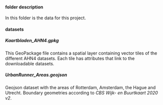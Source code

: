 #### folder description
In this folder is the data for this project.

#### datasets
##### Kaartbladen_AHN4.gpkg
This GeoPackage file contains a spatial layer containing vector tiles of the different AHN4 datasets. Each tile has attributes that link to the downloadable datasets.

##### UrbanRunner_Areas.geojson
Geojson dataset with the areas of Rotterdam, Amsterdam, the Hague and Utrecht. Boundary geometries according to _CBS Wijk- en Buurtkaart 2020 v2_.
